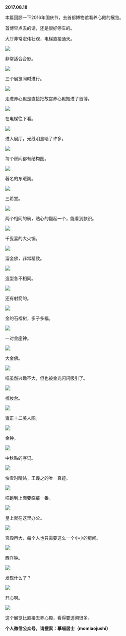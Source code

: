 
          
            
**2017.08.18**

本篇回顾一下2016年国庆节，去首都博物馆看养心殿的展览。

首博早点去的话，还是很好停车的。

大厅非常宏伟壮观，电梯直接通天。




![](img/51001-c5d2ca7cd4e8f561.jpg)




非常适合合影。




![](img/51001-937197b84be413f4.jpg)




三个展览同时进行。




![](img/51001-7716c8f43a7eb5e2.jpg)




走进养心殿是直接把故宫养心殿搬进了首博。




![](img/51001-2cb53c997b80430f.jpg)




在电梯往下看。




![](img/51001-b896dd17825b9e89.jpg)




进入展厅，光线明显暗了许多。




![](img/51001-0a31b0e6e44949d6.jpg)




每个房间都有结构图。




![](img/51001-fd859c2bbc59bca6.jpg)




著名的东暖阁。




![](img/51001-19284489f44e4ebe.jpg)




三希堂。




![](img/51001-fdce22fa3d83757d.jpg)




两个相同的碗，贴心的翻起一个，能看到款识。




![](img/51001-7363da3975bf5e1e.jpg)




千叟宴的大火锅。




![](img/51001-b89aedf4489d3cc6.jpg)




溜金佛，非常精致。




![](img/51001-dd09be5e281f8e0e.jpg)




造型各不相同。




![](img/51001-87df64d128abc185.jpg)




还有射箭的。




![](img/51001-250dc99f273ff5b8.jpg)




金的石榴树，多子多福。




![](img/51001-1cdc80b454442557.jpg)




一对金座钟。




![](img/51001-6556159fa2e0f6f3.jpg)




大金佛。




![](img/51001-85212ea86fbddb03.jpg)




喵虽然兴趣不大，但也被金光闪闪吸引了。




![](img/51001-1e27808e1b726ba2.jpg)




梳妆台。




![](img/51001-06e4970f2e989527.jpg)




雍正十二美人图。




![](img/51001-b93eef4d192e78a2.jpg)




金钟。




![](img/51001-50829976671270a7.jpg)




中秋贴的序词。




![](img/51001-4557dd09a17e9e87.jpg)




快雪时晴帖，王羲之的唯一真迹。




![](img/51001-9947e31c5edba8f3.jpg)




喵跑到上面要临摹一番。




![](img/51001-d919bbf8c7acbf4c.jpg)




皇上就在这里办公。




![](img/51001-66356b1f7789b0cc.jpg)




宫殿再大，每个人也只需要这么一个小小的房间。




![](img/51001-a0c490ff2f1cc503.jpg)




西洋钟。




![](img/51001-26e773b3b7f9751a.jpg)




发现什么了？




![](img/51001-32b60e1f3f37d1e0.jpg)




开心啊。




![](img/51001-7ef8f87a5e1d4a3f.jpg)




这个展览比直接去养心殿，看得要透彻很多。


**个人微信公众号，请搜索：摹喵居士（momiaojushi）**

          
        
